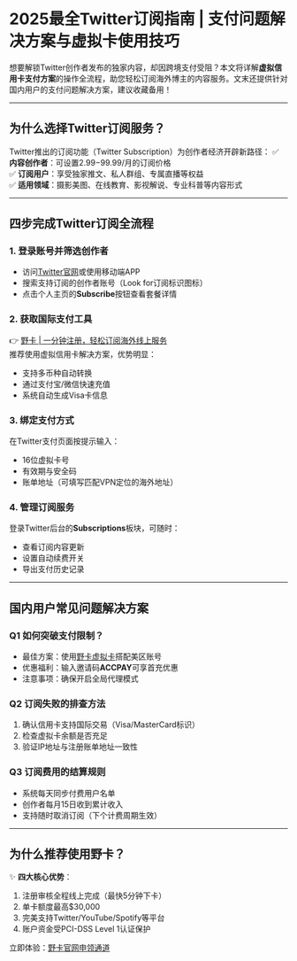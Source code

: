 # 2025最全Twitter订阅指南 | 支付问题解决方案与虚拟卡使用技巧

想要解锁Twitter创作者发布的独家内容，却因跨境支付受阻？本文将详解**虚拟信用卡支付方案**的操作全流程，助您轻松订阅海外博主的内容服务。文末还提供针对国内用户的支付问题解决方案，建议收藏备用！

---

## 为什么选择Twitter订阅服务？
Twitter推出的订阅功能（Twitter Subscription）为创作者经济开辟新路径：
✅ **内容创作者**：可设置$2.99-$99.99/月的订阅价格  
✅ **订阅用户**：享受独家推文、私人群组、专属直播等权益  
✅ **适用领域**：摄影美图、在线教育、影视解说、专业科普等内容形式

---

## 四步完成Twitter订阅全流程
### 1. 登录账号并筛选创作者
- 访问[Twitter官网](https://twitter.com/)或使用移动端APP
- 搜索支持订阅的创作者账号（Look for订阅标识图标）
- 点击个人主页的**Subscribe**按钮查看套餐详情

### 2. 获取国际支付工具
👉 [野卡 | 一分钟注册，轻松订阅海外线上服务](https://bbtdd.com/yeka)  
推荐使用虚拟信用卡解决方案，优势明显：
- 支持多币种自动转换
- 通过支付宝/微信快速充值
- 系统自动生成Visa卡信息

### 3. 绑定支付方式
在Twitter支付页面按提示输入：
- 16位虚拟卡号
- 有效期与安全码
- 账单地址（可填写匹配VPN定位的海外地址）

### 4. 管理订阅服务
登录Twitter后台的**Subscriptions**板块，可随时：
- 查看订阅内容更新
- 设置自动续费开关
- 导出支付历史记录

---

## 国内用户常见问题解决方案
### Q1 如何突破支付限制？
- 最佳方案：使用[野卡虚拟卡](https://bbtdd.com/yeka)搭配美区账号
- 优惠福利：输入邀请码**ACCPAY**可享首充优惠
- 注意事项：确保开启全局代理模式

### Q2 订阅失败的排查方法
1. 确认信用卡支持国际交易（Visa/MasterCard标识）
2. 检查虚拟卡余额是否充足
3. 验证IP地址与注册账单地址一致性

### Q3 订阅费用的结算规则
- 系统每天同步付费用户名单
- 创作者每月15日收到累计收入
- 支持随时取消订阅（下个计费周期生效）

---

## 为什么推荐使用野卡？
✨ **四大核心优势**：
1. 注册审核全程线上完成（最快5分钟下卡）
2. 单卡额度最高$30,000
3. 完美支持Twitter/YouTube/Spotify等平台
4. 账户资金受PCI-DSS Level 1认证保护

立即体验：[野卡官网申领通道](https://bbtdd.com/yeka)